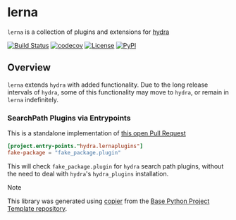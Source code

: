 # lerna

`lerna` is a collection of plugins and extensions for [hydra](https://hydra.cc)

[![Build Status](https://github.com/1kbgz/lerna/actions/workflows/build.yaml/badge.svg?branch=main&event=push)](https://github.com/1kbgz/lerna/actions/workflows/build.yaml)
[![codecov](https://codecov.io/gh/1kbgz/lerna/branch/main/graph/badge.svg)](https://codecov.io/gh/1kbgz/lerna)
[![License](https://img.shields.io/github/license/1kbgz/lerna)](https://github.com/1kbgz/lerna)
[![PyPI](https://img.shields.io/pypi/v/lerna.svg)](https://pypi.python.org/pypi/lerna)

## Overview

`lerna` extends `hydra` with added functionality.
Due to the long release intervals of `hydra`, some of this functionality may move to `hydra`, or remain in `lerna` indefinitely.

### SearchPath Plugins via Entrypoints

This is a standalone implementation of [this open Pull Request](https://github.com/facebookresearch/hydra/pull/3052)

```toml
[project.entry-points."hydra.lernaplugins"]
fake-package = "fake_package.plugin"
```

This will check `fake_package.plugin` for `hydra` search path plugins, without the need to deal with `hydra`'s `hydra_plugins` installation.


> [!NOTE]
> This library was generated using [copier](https://copier.readthedocs.io/en/stable/) from the [Base Python Project Template repository](https://github.com/python-project-templates/base).

